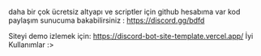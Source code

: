 daha bir çok ücretsiz altyapı ve scriptler için github hesabıma var kod paylaşım sunucuma bakabilirsiniz : 
https://discord.gg/bdfd

Siteyi demo izlemek için: 
https://discord-bot-site-template.vercel.app/
İyi Kullanımlar :>
